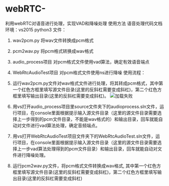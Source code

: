# webRTC-
利用webRTC对语音进行处理，实现VAD和降噪处理
使用方法
语音处理代码文档
环境：vs2015  python3
文件：
1.	wav2pcm.py  将wav文件转换成pcm格式
2.	pcm2wav.py  将pcm格式转换成wav格式
3.	audio_process项目 对pcm格式文件使用vad算法，确定有效语音端点
4.	WebRtcAudioTest项目 对pcm格式文件使用ns进行降噪
使用流程：
1.	运行wav2pcm.py文件对wav格式文件进行处理，将其转成pcm格式，其中第一个红色方框里填写源文件目录(这里的反斜杠需要变成斜杠)，第二个红色方框里填写输出目录(这里的反斜杠需要变成斜杠)。
![加载失败](https://github.com/xiyihong/webRTC-/raw/master/images/1.png)
2.	用vs打开audio_process项目里source文件夹下的audioprocess.sln文件，运行项目，在console里面根据提示输入源文件目录（这里的源文件目录需要选择上一步得到的pcm文件目录，不能是wav格式的）和输出目录，回车就能自动对文件进行vad算法处理，确定音频端点。
 
 
3.	用vs打开WebRtcAudioTest项目文件夹下的WebRtcAudioTest.sln文件，运行项目，在console里面根据提示输入源文件目录（这里的源文件目录需要选择上一步vad算法处理得到的pcm文件目录）和输出目录，回车就能自动对文件进行降噪处理。
 
 
4.	运行pcm2wav.py文件，将pcm格式文件转换成wav格式, 其中第一个红色方框里填写源文件目录(这里的反斜杠需要变成斜杠)，第二个红色方框里填写输出目录(这里的反斜杠需要变成斜杠)
 
